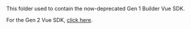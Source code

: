 This folder used to contain the now-deprecated Gen 1 Builder Vue SDK.

For the Gen 2 Vue SDK, [click here](https://github.com/BuilderIO/builder/blob/main/packages/sdks/output/vue/).
